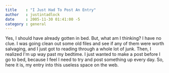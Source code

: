 ```yaml
---
title    : "I Just Had To Post An Entry"
author   : justintadlock
date     : 2005-11-30 01:41:00 -5
category : general
---
```


Yes, I should have already gotten in bed.  But, what am I thinking?  I have no clue.  I was going clean out some old files and see if any of them were worth salvaging, and I just got to reading through a whole lot of junk.  Then, I realized I'm up way past my bedtime.  I just wanted to make a post before I go to bed, because I feel I need to try and post something up every day.  So, here it is, my entry into this useless space on the web.
